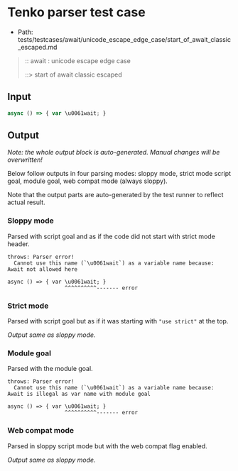 # Tenko parser test case

- Path: tests/testcases/await/unicode_escape_edge_case/start_of_await_classic_escaped.md

> :: await : unicode escape edge case
>
> ::> start of await classic escaped

## Input

`````js
async () => { var \u0061wait; }
`````

## Output

_Note: the whole output block is auto-generated. Manual changes will be overwritten!_

Below follow outputs in four parsing modes: sloppy mode, strict mode script goal, module goal, web compat mode (always sloppy).

Note that the output parts are auto-generated by the test runner to reflect actual result.

### Sloppy mode

Parsed with script goal and as if the code did not start with strict mode header.

`````
throws: Parser error!
  Cannot use this name (`\u0061wait`) as a variable name because: Await not allowed here

async () => { var \u0061wait; }
                  ^^^^^^^^^^------- error
`````

### Strict mode

Parsed with script goal but as if it was starting with `"use strict"` at the top.

_Output same as sloppy mode._

### Module goal

Parsed with the module goal.

`````
throws: Parser error!
  Cannot use this name (`\u0061wait`) as a variable name because: Await is illegal as var name with module goal

async () => { var \u0061wait; }
                  ^^^^^^^^^^------- error
`````


### Web compat mode

Parsed in sloppy script mode but with the web compat flag enabled.

_Output same as sloppy mode._
